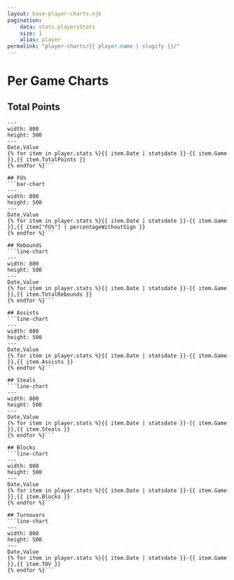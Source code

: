 ```yaml
---
layout: base-player-charts.njk
pagination:
    data: stats.playersStats
    size: 1
    alias: player
permalink: "player-charts/{{ player.name | slugify }}/"
---
```

# Per Game Charts
## Total Points
```line-chart
---
width: 800
height: 500
---
Date,Value
{% for item in player.stats %}{{ item.Date | statsdate }}-{{ item.Game }},{{ item.TotalPoints }}
{% endfor %}```

## FG%
```bar-chart
---
width: 800
height: 500
---
Date,Value
{% for item in player.stats %}{{ item.Date | statsdate }}-{{ item.Game }},{{ item["FG%"] | percentageWithoutSign }}
{% endfor %}```

## Rebounds
```line-chart
---
width: 800
height: 500
---
Date,Value
{% for item in player.stats %}{{ item.Date | statsdate }}-{{ item.Game }},{{ item.TotalRebounds }}
{% endfor %}```

## Assists
```line-chart
---
width: 800
height: 500
---
Date,Value
{% for item in player.stats %}{{ item.Date | statsdate }}-{{ item.Game }},{{ item.Assists }}
{% endfor %}```

## Steals
```line-chart
---
width: 800
height: 500
---
Date,Value
{% for item in player.stats %}{{ item.Date | statsdate }}-{{ item.Game }},{{ item.Steals }}
{% endfor %}```

## Blocks
```line-chart
---
width: 800
height: 500
---
Date,Value
{% for item in player.stats %}{{ item.Date | statsdate }}-{{ item.Game }},{{ item.Blocks }}
{% endfor %}```

## Turnovers
```line-chart
---
width: 800
height: 500
---
Date,Value
{% for item in player.stats %}{{ item.Date | statsdate }}-{{ item.Game }},{{ item.TOV }}
{% endfor %}```
